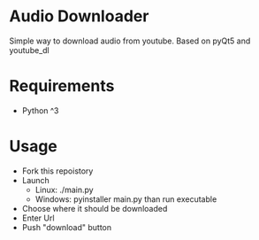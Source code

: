 # Audio Downloader
Simple way to download audio from youtube. Based on pyQt5 and youtube_dl
# Requirements
* Python ^3
# Usage
* Fork this repoistory
* Launch
  * Linux: ./main.py 
  * Windows: pyinstaller main.py than run executable
* Choose where it should be downloaded
* Enter Url
* Push "download" button
